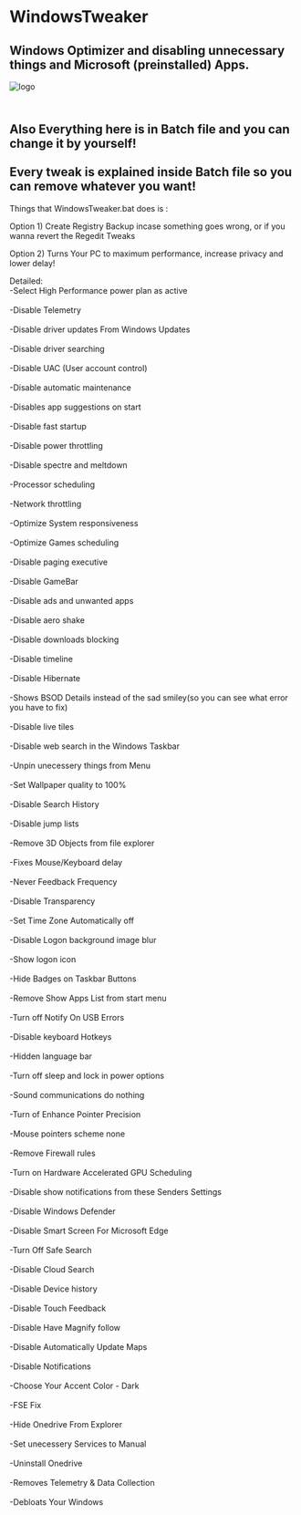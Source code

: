 # WindowsTweaker
Windows Optimizer and disabling unnecessary things and Microsoft (preinstalled) Apps.
-------------------------------------------------------------------------------------
![logo](https://github.com/stefkeec/WindowsTweaker/assets/109522922/7bac5193-95ce-4ff5-9a34-517bfbf9871e)



<br>Also Everything here is in Batch file and you can change it by yourself!<br>
<br>Every tweak is explained inside Batch file so you can remove whatever you want!<br>
-------------------------------------------------------------------------------------
Things that WindowsTweaker.bat does is :

Option 1) 
Create Registry Backup incase something goes wrong, or if you wanna revert the Regedit Tweaks

Option 2) 
Turns Your PC to maximum performance, increase privacy and lower delay!

Detailed:
<br>-Select High Performance power plan as active <br>
<br>-Disable Telemetry <br>
<br>-Disable driver updates From Windows Updates <br>
<br>-Disable driver searching <br>
<br>-Disable UAC (User account control) <br>
<br>-Disable automatic maintenance <br>
<br>-Disables app suggestions on start <br>
<br>-Disable fast startup <br>
<br>-Disable power throttling <br>
<br>-Disable spectre and meltdown <br>
<br>-Processor scheduling <br>
<br>-Network throttling <br>
<br>-Optimize System responsiveness <br>
<br>-Optimize Games scheduling <br>
<br>-Disable paging executive <br>
<br>-Disable GameBar <br>
<br>-Disable ads and unwanted apps <br>
<br>-Disable aero shake <br>
<br>-Disable downloads blocking <br>
<br>-Disable timeline <br>
<br>-Disable Hibernate <br>
<br>-Shows BSOD Details instead of the sad smiley(so you can see what error you have to fix) <br>
<br>-Disable live tiles <br>
<br>-Disable web search in the Windows Taskbar <br>
<br>-Unpin unecessery things from Menu <br>
<br>-Set Wallpaper quality to 100% <br>
<br>-Disable Search History <br>
<br>-Disable jump lists <br>
<br>-Remove 3D Objects from file explorer <br>
<br>-Fixes Mouse/Keyboard delay <br>
<br>-Never Feedback Frequency <br>
<br>-Disable Transparency <br>
<br>-Set Time Zone Automatically off <br>
<br>-Disable Logon background image blur <br>
<br>-Show logon icon <br>
<br>-Hide Badges on Taskbar Buttons <br>
<br>-Remove Show Apps List from start menu <br>
<br>-Turn off Notify On USB Errors <br>
<br>-Disable keyboard Hotkeys <br>
<br>-Hidden language bar <br>
<br>-Turn off sleep and lock in power options <br>
<br>-Sound communications do nothing <br>
<br>-Turn of Enhance Pointer Precision <br>
<br>-Mouse pointers scheme none <br>
<br>-Remove Firewall rules <br>
<br>-Turn on Hardware Accelerated GPU Scheduling <br>
<br>-Disable show notifications from these Senders Settings <br>
<br>-Disable Windows Defender <br>
<br>-Disable Smart Screen For Microsoft Edge <br>
<br>-Turn Off Safe Search <br>
<br>-Disable Cloud Search <br>
<br>-Disable Device history <br>
<br>-Disable Touch Feedback <br>
<br>-Disable Have Magnify follow <br>
<br>-Disable Automatically Update Maps <br>
<br>-Disable Notifications <br>
<br>-Choose Your Accent Color - Dark <br>
<br>-FSE Fix <br>
<br>-Hide Onedrive From Explorer <br>
<br>-Set unecessery Services to Manual <br>
<br>-Uninstall Onedrive <br>
<br>-Removes Telemetry & Data Collection <br>
<br>-Debloats Your Windows <br>
